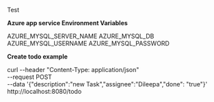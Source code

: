 Test

**Azure app service Environment Variables**

AZURE_MYSQL_SERVER_NAME
AZURE_MYSQL_DB
AZURE_MYSQL_USERNAME
AZURE_MYSQL_PASSWORD

**Create todo example**

curl --header "Content-Type: application/json" \
--request POST \
--data '{"description":"new Task","assignee":"Dileepa","done": "true"}' \
http://localhost:8080/todo
